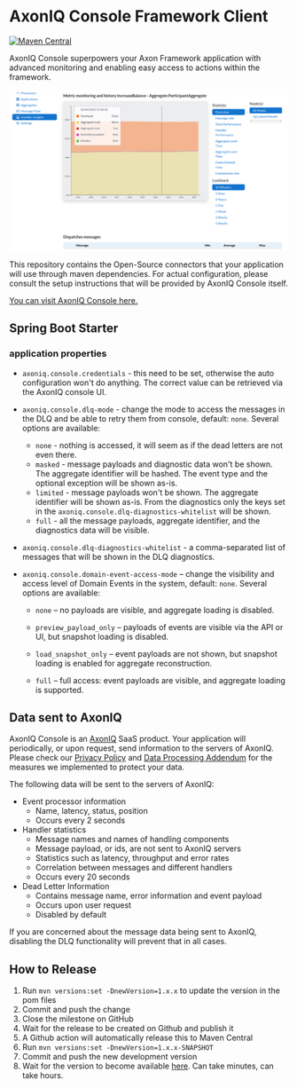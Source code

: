 # AxonIQ Console Framework Client

[![Maven Central](https://maven-badges.herokuapp.com/maven-central/io.axoniq.console/console-framework-client/badge.svg)](https://maven-badges.herokuapp.com/maven-central/io.axoniq.console/console-framework-client)

AxonIQ Console superpowers your Axon Framework application with advanced monitoring and enabling easy access to actions
within the framework.

![Screenshot of the handler performance screen](.github/img/screenshot_handler_performance.png)

This repository contains the Open-Source connectors that your application will use through maven dependencies.
For actual configuration, please consult the setup instructions that will be provided by AxonIQ Console itself.

[You can visit AxonIQ Console here.](https://console.axoniq.io)

## Spring Boot Starter

### application properties

* `axoniq.console.credentials` - this need to be set, otherwise the auto configuration won't do anything. The correct
  value can be retrieved via the AxonIQ console UI.
* `axoniq.console.dlq-mode` - change the mode to access the messages in the DLQ and be able to retry them from console,
  default: `none`. Several options are available:
    * `none` - nothing is accessed, it will seem as if the dead letters are not even there.
    * `masked` - message payloads and diagnostic data won't be shown. The aggregate identifier will be hashed. The event
      type and the optional exception will be shown as-is.
    * `limited` - message payloads won't be shown. The aggregate identifier will be shown as-is. From the diagnostics
      only the keys set in the `axoniq.console.dlq-diagnostics-whitelist` will be shown.
    * `full` - all the message payloads, aggregate identifier, and the diagnostics data will be visible.


* `axoniq.console.dlq-diagnostics-whitelist` - a comma-separated list of messages that will be shown in the DLQ
  diagnostics.


* `axoniq.console.domain-event-access-mode` – change the visibility and access level of Domain Events in the system,
default: `none`. Several options are available:

    * `none` – no payloads are visible, and aggregate loading is disabled.

    * `preview_payload_only` – payloads of events are visible via the API or UI, but snapshot loading is disabled.

    * `load_snapshot_only` – event payloads are not shown, but snapshot loading is enabled for aggregate reconstruction.

    * `full` – full access: event payloads are visible, and aggregate loading is supported.

## Data sent to AxonIQ

AxonIQ Console is an [AxonIQ](https://axoniq.io) SaaS product. Your application will periodically, or upon request, send
information to the servers of AxonIQ. Please check our [Privacy Policy](https://www.axoniq.io/privacy-policy) and [Data Processing Addendum](https://lp.axoniq.io/axoniq-data-processing-addendum) for the
measures we implemented to protect your data.

The following data will be sent to the servers of AxonIQ:

- Event processor information
  - Name, latency, status, position
  - Occurs every 2 seconds
- Handler statistics
  - Message names and names of handling components
  - Message payload, or ids, are not sent to AxonIQ servers
  - Statistics such as latency, throughput and error rates
  - Correlation between messages and different handlers
  - Occurs every 20 seconds
- Dead Letter Information
  - Contains message name, error information and event payload
  - Occurs upon user request
  - Disabled by default

If you are concerned about the message data being sent to AxonIQ, disabling the DLQ functionality will prevent that in all cases.

## How to Release

1. Run `mvn versions:set -DnewVersion=1.x.x` to update the version in the pom files
2. Commit and push the change
3. Close the milestone on GitHub
4. Wait for the release to be created on Github and publish it
5. A Github action will automatically release this to Maven Central
6. Run `mvn versions:set -DnewVersion=1.x.x-SNAPSHOT`
7. Commit and push the new development version
8. Wait for the version to become available [here](https://repo1.maven.org/maven2/io/axoniq/console/console-framework-client-parent/). Can take minutes, can take hours.
